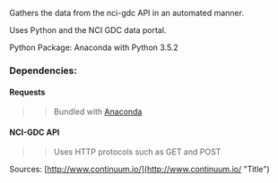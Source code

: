 Gathers the data from the nci-gdc API in an automated manner.

Uses Python and the NCI GDC data portal.

Python Package: Anaconda with Python 3.5.2



### Dependencies: ###
#### Requests ####
>> Bundled with [Anaconda](http://www.continuum.io/ "Title")
#### NCI-GDC API ####
>> Uses HTTP protocols such as GET and POST

Sources:
[http://www.continuum.io/](http://www.continuum.io/ "Title")
